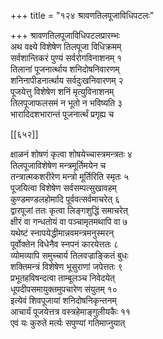 +++
title = "१२४ श्रावणतिलपूजाविधिपटलः"

+++
श्रावणतिलपूजाविधिपटलप्रारम्भः  
अथ वक्ष्ये विशेषेण तिलपूजा विधिक्रमम्  
सर्वशान्तिकरं पुण्यं सर्वरोगविनाशनम् १  
तिलानां पूजनार्त्थाय शनिदोषनिवारणम्  
शनिनापीडनार्त्थाय सर्वदुःखनिवारणम् २  
पूजयेत्तु विशेषेण शनिं मृत्युविनाशनम्  
तिलपूजाफलसमं न भूतो न भविष्यति ३  
भारादिदशभारान्तं पूजनार्त्थं प्रगृह्य च  

[[६५२]]  

क्षाळनं शोषणं कृत्वा शोषयेच्चास्त्रमन्त्रतः ४  
तिलपूजाविशेषेण मन्त्रमूर्तिमयेन च  
तन्त्रात्मकशरीरेण मन्त्रो मूर्तिरिति स्मृतः ५  
पूजयित्वा विशेषेण सर्वसम्पत्सुखावहम्  
कुण्डमण्डलहोमादि पूर्ववत्सर्वमाचरेत् ६  
द्वारपूजां ततः कृत्वा लिङ्गशुद्धिं समाचरेत्  
क्षीरं वा गन्धतोयं वा पञ्चामृतमथापि वा ७  
यथेष्टं स्नापयेद्धीमान्नवमन्त्रमनुस्मरन्  
पूर्वोक्तेन विधेनैव स्नपनं कारयेत्ततः ८  
व्योमव्यापि समुच्चार्य तिलवज्राङ्कितं बुधः  
शक्तिमन्त्रं विशेषेण भूसुराणां जपेत्ततः ९  
प्रभूतहविषन्दत्वा ताम्बूलञ्च निवेदयेत्  
धूपदीपसमायुक्तमुपचारेण संयुतम् १०  
इत्येवं शिवपूजायां शनिदोषनिकृन्तनम्  
आचार्यं पूजयेत्तत्र वस्त्रहेमाङ्गुलीयकैः ११  
एवं यः कुरुते मर्त्यः सपुण्यां गतिमाप्नुयात्
